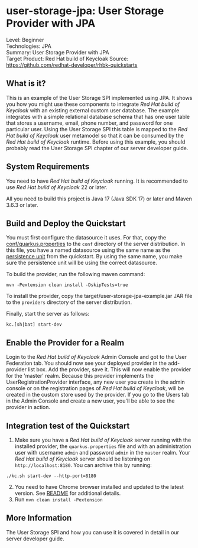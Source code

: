 user-storage-jpa: User Storage Provider with JPA
========================================================

Level: Beginner  
Technologies: JPA  
Summary: User Storage Provider with JPA  
Target Product: Red Hat build of Keycloak
Source: <https://github.com/redhat-developer/rhbk-quickstarts>  


What is it?
-----------

This is an example of the User Storage SPI implemented using JPA.  It shows you how you might use these components
to integrate _Red Hat build of Keycloak_ with an existing external custom user database.  The example integrates with a simple relational
database schema that has one user table that stores a username, email, phone number, and password for one particular user.
Using the User Storage SPI this table is mapped to the _Red Hat build of Keycloak_ user metamodel so that it can be consumed by the _Red Hat build of Keycloak_
runtime. Before using this example, you should probably read the User Storage SPI chapter of our server developer guide.


System Requirements
-------------------

You need to have _Red Hat build of Keycloak_ running. It is recommended to use _Red Hat build of Keycloak_ 22 or later.

All you need to build this project is Java 17 (Java SDK 17) or later and Maven 3.6.3 or later.

Build and Deploy the Quickstart
-------------------------------

You must first configure the datasource it uses. 
For that, copy the [conf/quarkus.properties](conf/quarkus.properties) to the `conf` directory of the server distribution.
In this file, you have a named datasource using the same name as the [persistence unit](src/main/resources/META-INF/persistence.xml) from the quickstart. By using the same name,
you make sure the persistence unit will be using the correct datasource.

To build the provider, run the following maven command:

   ````
   mvn -Pextension clean install -DskipTests=true
   ````

To install the provider, copy the target/user-storage-jpa-example.jar JAR file to the `providers` directory of the server distribution.

Finally, start the server as follows:

    kc.[sh|bat] start-dev

Enable the Provider for a Realm
-------------------------------
Login to the _Red Hat build of Keycloak_ Admin Console and got to the User Federation tab.   You should now see your deployed provider in the add-provider list box.
Add the provider, save it.  This will now enable the provider for the 'master' realm.  Because this provider implements the UserRegistrationProvider interface, any new user you create in the
admin console or on the registration pages of _Red Hat build of Keycloak_, will be created in the custom store used by the provider.  If you go
to the Users tab in the Admin Console and create a new user, you'll be able to see the provider in action.

Integration test of the Quickstart
----------------------------------

1. Make sure you have a _Red Hat build of Keycloak_ server running with the installed provider, the `quarkus.properties` file and with an administration user with username `admin` and password `admin` in the `master` realm. Your _Red Hat build of Keycloak_ server should be listening on `http://localhost:8180`. You can archive this by running:

```
./kc.sh start-dev --http-port=8180
```

2. You need to have Chrome browser installed and updated to the latest version. See [README](../../README.md#chrome-driver-version) for additional details.
3. Run `mvn clean install -Pextension`

More Information
----------------
The User Storage SPI and how you can use it is covered in detail in our server developer guide.

